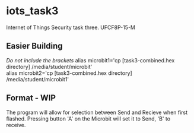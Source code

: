 # iots_task3

Internet of Things Security task three.
UFCF8P-15-M

## Easier Building  
*Do not include the brackets*
alias microbit1='cp [task3-combined.hex directory] /media/student/microbit'  
alias microbit2='cp [task3-combined.hex directory] /media/student/microbit1'  

## Format - WIP  
The program will allow for selection between Send and Recieve when first  
flashed. Pressing button 'A' on the Microbit will set it to Send, 'B' to  
receive.
